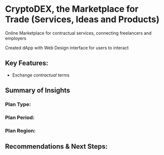 # CryptoDEX, the Marketplace for Trade (Services, Ideas and Products)
Online Marketplace for contractual services, connecting freelancers and employers



Created dApp with Web Design interface for users to interact


## Key Features:
- Exchange *contractual* terms

## Summary of Insights

### Plan Type:

### Plan Period:

### Plan Region:

## Recommendations & Next Steps:
